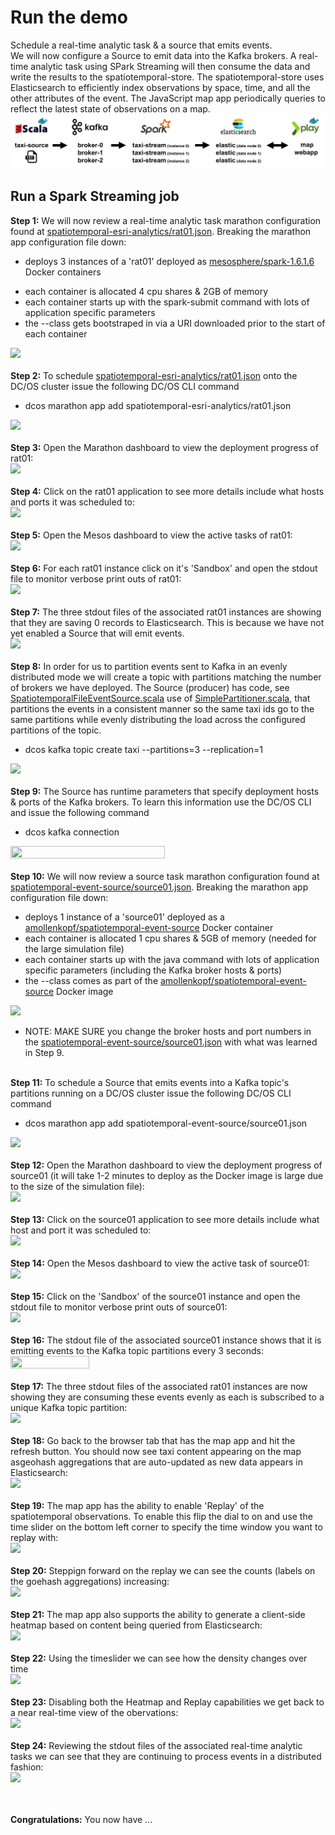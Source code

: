 # Run the demo
Schedule a real-time analytic task & a source that emits events.<br>
We will now configure a Source to emit data into the Kafka brokers.  A real-time analytic task using SPark Streaming will then consume the data and write the results to the spatiotemporal-store.  The spatiotemporal-store uses Elasticsearch to efficiently index observations by space, time, and all the other attributes of the event.  The JavaScript map app periodically queries to reflect the latest state of observations on a map.
<img src="../0-overview/flow.png"/>

## Run a Spark Streaming job
<b>Step 1:</b> We will now review a real-time analytic task marathon configuration found at <a href="../spatiotemporal-esri-analytics/rat01.json">spatiotemporal-esri-analytics/rat01.json</a>.  Breaking the marathon app configuration file down:<ul><li>deploys 3 instances of a 'rat01' deployed as <a href="https://hub.docker.com/r/mesosphere/spark/">mesosphere/spark-1.6.1.6</a> Docker containers</li>
<li>each container is allocated 4 cpu shares & 2GB of memory</li>
<li>each container starts up with the spark-submit command with lots of application specific parameters</li>
<li>the --class gets bootstraped in via a URI downloaded prior to the start of each container</li></ul>
<img src="../images/07-app-setup/app-01.png"/><br>
<br><b>Step 2:</b> To schedule <a href="../spatiotemporal-esri-analytics/rat01.json">spatiotemporal-esri-analytics/rat01.json</a> onto the DC/OS cluster issue the following DC/OS CLI command<ul><li>dcos marathon app add spatiotemporal-esri-analytics/rat01.json</li></ul>
<img src="../images/07-app-setup/app-02.png"/><br>
<br><b>Step 3:</b> Open the Marathon dashboard to view the deployment progress of rat01:<br>
<img src="../images/07-app-setup/app-03.png"/><br>
<br><b>Step 4:</b> Click on the rat01 application to see more details include what hosts and ports it was scheduled to:<br>
<img src="../images/07-app-setup/app-04.png"/><br>
<br><b>Step 5:</b> Open the Mesos dashboard to view the active tasks of rat01:<br>
<img src="../images/07-app-setup/app-05.png"/><br>
<br><b>Step 6:</b> For each rat01 instance click on it's 'Sandbox' and open the stdout file to monitor verbose print outs of rat01:<br>
<img src="../images/07-app-setup/app-06.png"/><br>
<br><b>Step 7:</b> The three stdout files of the associated rat01 instances are showing that they are saving 0 records to Elasticsearch.  This is because we have not yet enabled a Source that will emit events.<br>
<img src="../images/07-app-setup/app-07.png"/><br>
<br><b>Step 8:</b> In order for us to partition events sent to Kafka in an evenly distributed mode we will create a topic with partitions matching the number of brokers we have deployed.  The Source (producer) has code, see <a href="../spatiotemporal-event-source/src/main/scala/org/cam/geo/source/SpatiotemporalFileEventSource.scala">SpatiotemporalFileEventSource.scala</a> use of <a href="../spatiotemporal-event-source/src/main/scala/org/cam/geo/source/SimplePartitioner.scala">SimplePartitioner.scala</a>, that partitions the events in a consistent manner so the same taxi ids go to the same partitions while evenly distributing the load across the configured partitions of the topic.<br><ul><li>dcos kafka topic create taxi --partitions=3 --replication=1</li></ul>
<img src="../images/07-app-setup/app-08.png"/><br>
<br><b>Step 9:</b> The Source has runtime parameters that specify deployment hosts & ports of the Kafka brokers.  To learn this information use the DC/OS CLI and issue the following command<br><ul><li>dcos kafka connection</li></ul>
<img src="../images/07-app-setup/app-09.png" width="70%" height="70%"/><br>
<br><b>Step 10:</b> We will now review a source task marathon configuration found at <a href="../spatiotemporal-event-source/source01.json">spatiotemporal-event-source/source01.json</a>.  Breaking the marathon app configuration file down:<ul><li>deploys 1 instance of a 'source01' deployed as a <a href="https://hub.docker.com/r/amollenkopf/spatiotemporal-event-source/">amollenkopf/spatiotemporal-event-source</a> Docker container</li>
<li>each container is allocated 1 cpu shares & 5GB of memory (needed for the large simulation file)</li>
<li>each container starts up with the java command with lots of application specific parameters (including the Kafka broker hosts & ports)</li>
<li>the --class comes as part of the <a href="https://hub.docker.com/r/amollenkopf/spatiotemporal-event-source/">amollenkopf/spatiotemporal-event-source</a> Docker image</li></ul>
<img src="../images/07-app-setup/app-10.png"/><br>
<ul><li>NOTE: MAKE SURE you change the broker hosts and port numbers in the <a href="../spatiotemporal-event-source/source01.json">spatiotemporal-event-source/source01.json</a> with what was learned in Step 9.</li></ul>
<br><b>Step 11:</b> To schedule a Source that emits events into a Kafka topic's partitions running on a DC/OS cluster issue the following DC/OS CLI command<ul><li>dcos marathon app add spatiotemporal-event-source/source01.json</li></ul>
<img src="../images/07-app-setup/app-11.png"/><br>
<br><b>Step 12:</b> Open the Marathon dashboard to view the deployment progress of source01 (it will take 1-2 minutes to deploy as the Docker image is large due to the size of the simulation file):<br>
<img src="../images/07-app-setup/app-12.png"/><br>
<br><b>Step 13:</b> Click on the source01 application to see more details include what host and port it was scheduled to:<br>
<img src="../images/07-app-setup/app-13.png"/><br>
<br><b>Step 14:</b> Open the Mesos dashboard to view the active task of source01:<br>
<img src="../images/07-app-setup/app-14.png"/><br>
<br><b>Step 15:</b> Click on the 'Sandbox' of the source01 instance and open the stdout file to monitor verbose print outs of source01:<br>
<img src="../images/07-app-setup/app-15.png"/><br>
<br><b>Step 16:</b> The stdout file of the associated source01 instance shows that it is emitting events to the Kafka topic partitions every 3 seconds:<br>
<img src="../images/07-app-setup/app-16.png" width="50%" height="50%"/><br>
<br><b>Step 17:</b> The three stdout files of the associated rat01 instances are now showing they are consuming these events evenly as each is subscribed to a unique Kafka topic partition:<br>
<img src="../images/07-app-setup/app-17.png"/><br>
<br><b>Step 18:</b> Go back to the browser tab that has the map app and hit the refresh button.  You should now see taxi content appearing on the map asgeohash aggregations that are auto-updated as new data appears in Elasticsearch:<br>
<img src="../images/07-app-setup/app-18.png"/><br>
<br><b>Step 19:</b> The map app has the ability to enable 'Replay' of the spatiotemporal observations.  To enable this flip the dial to on and use the time slider on the bottom left corner to specify the time window you want to replay with:<br>
<img src="../images/07-app-setup/app-19.png"/><br>
<br><b>Step 20:</b> Steppign forward on the replay we can see the counts (labels on the goehash aggregations) increasing:<br>
<img src="../images/07-app-setup/app-20.png"/><br>
<br><b>Step 21:</b> The map app also supports the ability to generate a client-side heatmap based on content being queried from Elasticsearch:<br>
<img src="../images/07-app-setup/app-21.png"/><br>
<br><b>Step 22:</b> Using the timeslider we can see how the density changes over time<br>
<img src="../images/07-app-setup/app-22.png"/><br>
<br><b>Step 23:</b> Disabling both the Heatmap and Replay capabilities we get back to a near real-time view of the obervations:<br>
<img src="../images/07-app-setup/app-23.png"/><br>
<br><b>Step 24:</b> Reviewing the stdout files of the associated real-time analytic tasks we can see that they are continuing to process events in a distributed fashion:<br>
<img src="../images/07-app-setup/app-24.png"/><br>

<br><br><b>Congratulations:</b> You now have ...


